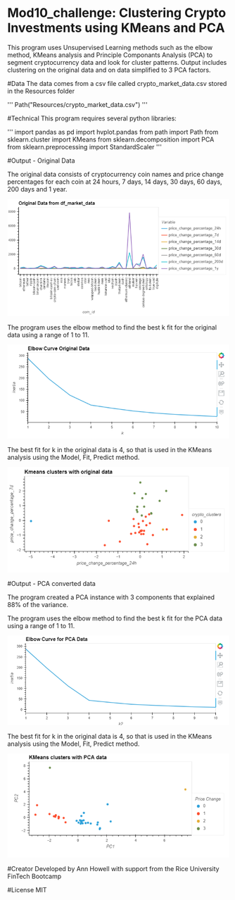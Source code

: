 # Mod10_challenge: Clustering Crypto Investments using KMeans and PCA

This program uses Unsupervised Learning methods such as the elbow method, KMeans analysis and Principle Componants Analysis (PCA)
to segment cryptocurrency data and look for cluster patterns. Output includes clustering on the original data and on data
simplified to 3 PCA factors.

#Data
The data comes from a csv file called crypto_market_data.csv stored in the Resources folder

'''
Path("Resources/crypto_market_data.csv")
'''


#Technical
This program requires several python libraries:

'''
import pandas as pd
import hvplot.pandas
from path import Path
from sklearn.cluster import KMeans
from sklearn.decomposition import PCA
from sklearn.preprocessing import StandardScaler
'''

#Output - Original Data

The original data consists of cryptocurrency coin names and price change percentages for each coin
at 24 hours, 7 days, 14 days, 30 days, 60 days, 200 days and 1 year.

![Graph of Original Data](Resources/original_data_graph.png)


The program uses the elbow method to find the best k fit for the original data using a range of 1 to 11.

![Graph of Elbow Method for Original Data](Resources/elbow_curve_original_data.png)


The best fit for k in the original data is 4, so that is used in the KMeans analysis using the 
Model, Fit, Predict method.

![KMeans Clusters with Original Data](Resources/kmeans_original_data.png)



#Output - PCA converted data

The program created a PCA instance with 3 components that explained 88% of the variance.


The program uses the elbow method to find the best k fit for the PCA data using a range of 1 to 11.

![Graph of Elbow Method for PCA Data](Resources/elbow_curve_pca_data.png)


The best fit for k in the original data is 4, so that is used in the KMeans analysis using the 
Model, Fit, Predict method.

![KMeans Clusters with PCA Data](Resources/kmeans_pca_data.png)


#Creator
Developed by Ann Howell with support from the Rice University FinTech Bootcamp

#License
MIT

